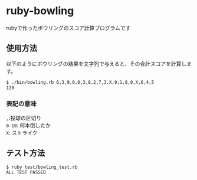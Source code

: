 # ruby-bowling
rubyで作ったボウリングのスコア計算プログラムです

## 使用方法
以下のようにボウリングの結果を文字列で与えると、その合計スコアを計算します。
```bash
$ ./bin/bowling.rb 6,3,9,0,0,3,8,2,7,3,X,9,1,8,0,X,6,4,5
139
```

### 表記の意味

`,`:投球の区切り    
`0-10`: 何本倒したか    
`X`: ストライク   

## テスト方法
```
$ ruby test/bowling_test.rb                              
ALL TEST PASSED
```
